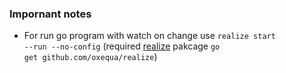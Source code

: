 ### Impornant notes
* For run go program with watch on change use <code>realize start --run --no-config</code> (required [realize](https://github.com/oxequa/realize) pakcage <code>go get github.com/oxequa/realize</code>)
